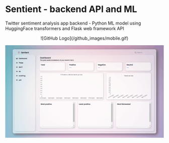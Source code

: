 # Sentient - backend API and ML
Twitter sentiment analysis app backend - Python ML model using HuggingFace transformers and Flask web framework API

<center>![GitHub Logo](/github_images/mobile.gif)</center>

![GitHub Logo](/github_images/1080p.gif)
